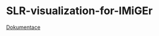 # SLR-visualization-for-IMiGEr

[Dokumentace](https://github.com/n5ver/SLR-visualization-for-IMiGEr/blob/master/latex/Dokumentace.pdf)

